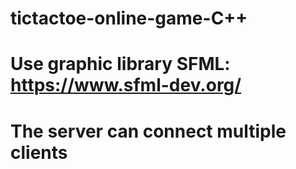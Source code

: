 # tictactoe-online-game-C++
# Use graphic library SFML: https://www.sfml-dev.org/


# The server can connect multiple clients
